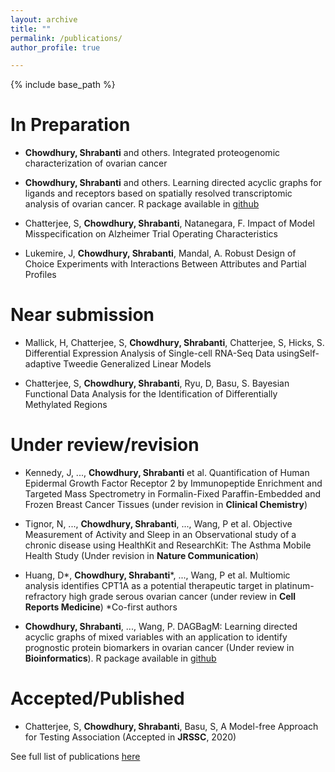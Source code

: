 ```yaml
---
layout: archive
title: ""
permalink: /publications/
author_profile: true

---
```


{% include base_path %}

In Preparation
======

* **Chowdhury, Shrabanti** and others. Integrated proteogenomic characterization of ovarian cancer 

* **Chowdhury, Shrabanti** and others. Learning directed acyclic graphs for ligands and receptors based on spatially resolved transcriptomic analysis of ovarian cancer. R package available in [github](https://github.com/jie108/scDagBag) 

* Chatterjee, S, **Chowdhury, Shrabanti**, Natanegara, F. Impact of Model Misspecification on Alzheimer Trial Operating Characteristics

* Lukemire, J, **Chowdhury, Shrabanti**, Mandal, A. Robust Design of Choice Experiments with Interactions Between Attributes and Partial Profiles


Near submission
======

* Mallick, H, Chatterjee, S, **Chowdhury, Shrabanti**, Chatterjee, S, Hicks, S. Differential Expression Analysis of Single-cell RNA-Seq Data usingSelf-adaptive Tweedie Generalized Linear Models

* Chatterjee, S, **Chowdhury, Shrabanti**, Ryu, D, Basu, S. Bayesian Functional Data Analysis for the Identification of Differentially Methylated Regions 

Under review/revision
======

* Kennedy, J, ..., **Chowdhury, Shrabanti** et al. Quantification of Human Epidermal Growth Factor Receptor 2 by Immunopeptide Enrichment and Targeted Mass Spectrometry in Formalin-Fixed Paraffin-Embedded and Frozen Breast Cancer Tissues (under revision in **Clinical Chemistry**)

* Tignor, N, ..., **Chowdhury, Shrabanti**, ..., Wang, P et al. Objective Measurement of Activity and Sleep in an Observational study of a chronic disease using HealthKit and ResearchKit: The Asthma Mobile Health Study (Under revision in **Nature Communication**)

* Huang, D\*, **Chowdhury, Shrabanti**\*, ..., Wang, P et al. Multiomic analysis identifies CPT1A as a potential therapeutic target in platinum-refractory high grade serous ovarian cancer (under review in **Cell Reports Medicine**) \*Co-first authors 

* **Chowdhury, Shrabanti**, ..., Wang, P. DAGBagM: Learning directed acyclic graphs of mixed variables with an application to identify prognostic protein biomarkers in ovarian cancer (Under review in **Bioinformatics**). R package available in [github](https://github.com/jie108/dagbagM) 

          

Accepted/Published
======

* Chatterjee, S, **Chowdhury, Shrabanti**, Basu, S, A Model-free Approach for Testing Association (Accepted in **JRSSC**, 2020)

See full list of publications [here](https://scholar.google.com/citations?hl=en&user=7GPa9SoAAAAJ&view_op=list_works&authuser=1)
